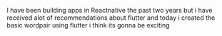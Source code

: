 I have been building apps in Reactnative the past two years but i have received alot of
recommendations about flutter and today i created the basic wordpair using flutter
i think its gonna be exciting
